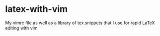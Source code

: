# latex-with-vim
My vimrc file as well as a library of tex.snippets that I use for rapid LaTeX editing with vim
